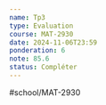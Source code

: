 ---name: Tp3
type: Evaluation
course: MAT-2930
date: 2024-11-06T23:59
ponderation: 6
note: 85.6
status: Compléter
---
#school/MAT-2930 
